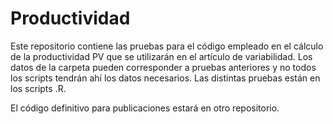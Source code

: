 # Productividad

Este repositorio contiene las pruebas para el código empleado en el cálculo de la productividad PV que se utilizarán en el artículo de variabilidad. Los datos de la carpeta pueden corresponder a pruebas anteriores y no todos los scripts tendrán ahí los datos necesarios. Las distintas pruebas están en los scripts .R.

El código definitivo para publicaciones estará en otro repositorio.
